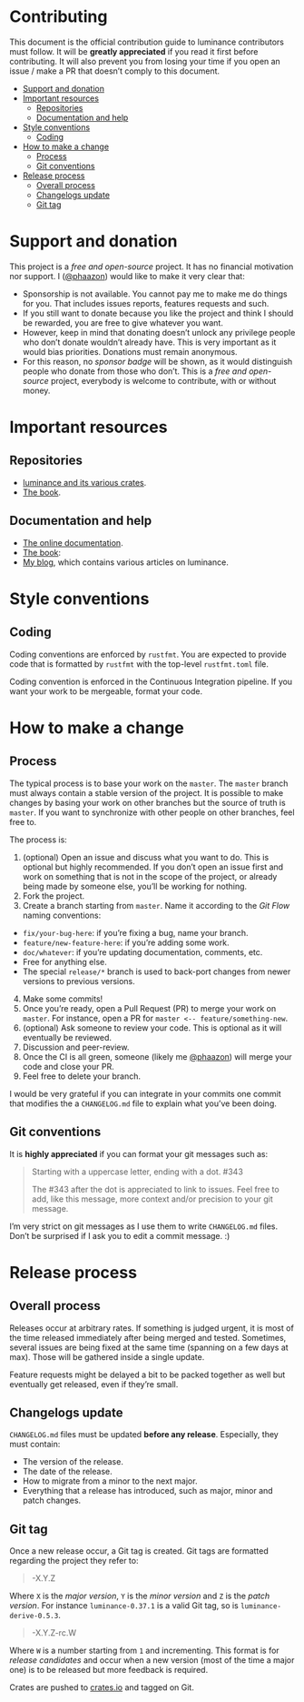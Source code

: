 # Contributing

This document is the official contribution guide to luminance contributors must follow. It will be **greatly
appreciated** if you read it first before contributing. It will also prevent you from losing your time if you
open an issue / make a PR that doesn’t comply to this document.

<!-- vim-markdown-toc GFM -->

* [Support and donation](#support-and-donation)
* [Important resources](#important-resources)
  * [Repositories](#repositories)
  * [Documentation and help](#documentation-and-help)
* [Style conventions](#style-conventions)
  * [Coding](#coding)
* [How to make a change](#how-to-make-a-change)
  * [Process](#process)
  * [Git conventions](#git-conventions)
* [Release process](#release-process)
  * [Overall process](#overall-process)
  * [Changelogs update](#changelogs-update)
  * [Git tag](#git-tag)

<!-- vim-markdown-toc -->

# Support and donation

This project is a _free  and  open-source_ project. It has no financial motivation nor support. I
([@phaazon]) would like to make it very clear that:

- Sponsorship is not available. You cannot pay me to make me do things for you. That includes issues reports,
  features requests and such.
- If you still want to donate because you like the project and think I should be rewarded, you are free to
  give whatever you want.
- However, keep in mind that donating doesn’t unlock any privilege people who don’t donate wouldn’t already
  have. This is very important as it would bias priorities. Donations must remain anonymous.
- For this reason, no _sponsor badge_ will be shown, as it would distinguish people who donate from those
  who don’t. This is a _free and open-source_ project, everybody is welcome to contribute, with or without
  money.

# Important resources

## Repositories

- [luminance and its various crates](https://github.com/phaazon/luminance-rs).
- [The book](https://github.com/rust-tutorials/learn-luminance).

## Documentation and help

- [The online documentation](https://crates.io/crates/luminance).
- [The book](https://rust-tutorials.github.io/learn-luminance):
- [My blog](https://phaazon.net/blog), which contains various articles on luminance.

# Style conventions

## Coding

Coding conventions are enforced by `rustfmt`. You are expected to provide code that is formatted by `rustfmt`
with the top-level `rustfmt.toml` file.

Coding convention is enforced in the Continuous Integration pipeline. If you want your work to be
mergeable, format your code.

# How to make a change

## Process

The typical process is to base your work on the `master`. The `master` branch must always contain a stable
version of the project. It is possible to make changes by basing your work on other branches but the source
of truth is `master`. If you want to synchronize with other people on other branches, feel free to.

The process is:

1. (optional) Open an issue and discuss what you want to do. This is optional but highly recommended. If you
  don’t open an issue first and work on something that is not in the scope of the project, or already being
  made by someone else, you’ll be working for nothing.
2. Fork the project.
3. Create a branch starting from `master`. Name it according to the _Git Flow_ naming conventions:
  - `fix/your-bug-here`: if you’re fixing a bug, name your branch.
  - `feature/new-feature-here`: if you’re adding some work.
  - `doc/whatever`: if you’re updating documentation, comments, etc.
  - Free for anything else.
  - The special `release/*` branch is used to back-port changes from newer versions to previous versions.
4. Make some commits!
5. Once you’re ready, open a Pull Request (PR) to merge your work on `master`. For instance, open a PR for
  `master <-- feature/something-new`.
6. (optional) Ask someone to review your code. This is optional as it will eventually be reviewed.
7. Discussion and peer-review.
8. Once the CI is all green, someone (likely me [@phaazon]) will merge your code and close your PR.
9. Feel free to delete your branch.

I would be very grateful if you can integrate in your commits one commit that modifies the a `CHANGELOG.md`
file to explain what you’ve been doing.

## Git conventions

It is **highly appreciated** if you can format your git messages such as:

> Starting with a uppercase letter, ending with a dot. #343
>
> The #343 after the dot is appreciated to link to issues. Feel free to add, like this message, more context
> and/or precision to your git message.

I’m very strict on git messages as I use them to write `CHANGELOG.md` files. Don’t be surprised if I ask you
to edit a commit message. :)

# Release process

## Overall process

Releases occur at arbitrary rates. If something is judged urgent, it is most of the time released immediately
after being merged and tested. Sometimes, several issues are being fixed at the same time (spanning on a few
days at max). Those will be gathered inside a single update.

Feature requests might be delayed a bit to be packed together as well but eventually get released, even if
they’re small.

## Changelogs update

`CHANGELOG.md` files must be updated **before any release**. Especially, they must contain:

- The version of the release.
- The date of the release.
- How to migrate from a minor to the next major.
- Everything that a release has introduced, such as major, minor and patch changes.

## Git tag

Once a new release occur, a Git tag is created. Git tags are formatted regarding the project they refer to:

> <project-name>-X.Y.Z

Where `X` is the _major version_, `Y` is the _minor version_ and `Z` is the _patch version_. For instance
`luminance-0.37.1` is a valid Git tag, so is `luminance-derive-0.5.3`.

> <project-name>-X.Y.Z-rc.W

Where `W` is a number starting from `1` and incrementing. This format is for _release candidates_ and occur
when a new version (most of the time a major one) is to be released but more feedback is required.

Crates are pushed to [crates.io](https://crates.io) and tagged on Git.

[@phaazon]: https://github.com/phaazon
